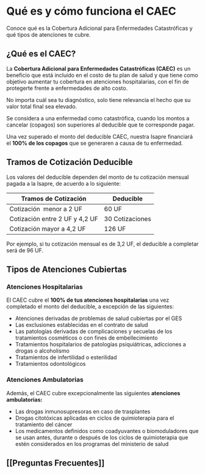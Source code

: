 # Qué es y cómo funciona el CAEC

Conoce qué es la Cobertura Adicional para Enfermedades Catastróficas y qué tipos de atenciones te cubre.

## ¿Qué es el CAEC?

La **Cobertura Adicional para Enfermedades Catastróficas (CAEC)** es un beneficio que está incluido en el costo de tu plan de salud y que tiene como objetivo aumentar tu cobertura en atenciones hospitalarias, con el fin de protegerte frente a enfermedades de alto costo.

No importa cuál sea tu diagnóstico, solo tiene relevancia el hecho que su valor total final sea elevado.

Se considera a una enfermedad como catastrófica, cuando los montos a cancelar (copagos) son superiores al deducible que te corresponde pagar.

Una vez superado el monto del deducible CAEC, nuestra Isapre financiará el **100% de los copagos** que se generaren a causa de tu enfermedad.

## Tramos de Cotización Deducible

Los valores del deducible dependen del monto de tu cotización mensual pagada a la Isapre, de acuerdo a lo siguiente:

| **Tramos de Cotización**       | **Deducible** |                 
| ------------------------------ | ------------- | 
| Cotización  menor a 2 UF       | 60 UF         | 
| Cotización entre 2 UF y 4,2 UF |30 Cotizaciones|
| Cotización mayor a 4,2 UF      | 126 UF        |

Por ejemplo, si tu cotización mensual es de 3,2 UF, el deducible a completar será de 96 UF.

## Tipos de Atenciones Cubiertas

### Atenciones Hospitalarias

El CAEC cubre el **100% de tus atenciones hospitalarias** una vez completado el monto del deducible, a excepción de las siguientes:

-   Atenciones derivadas de problemas de salud cubiertas por el GES
-   Las exclusiones establecidas en el contrato de salud
-   Las patologías derivadas de complicaciones y secuelas de los tratamientos cosméticos o con fines de embellecimiento
-   Tratamientos hospitalarios de patologías psiquiátricas, adicciones a drogas o alcoholismo
-   Tratamientos de infertilidad o esterilidad
-   Tratamientos odontológicos

### Atenciones Ambulatorias

Además, el CAEC cubre excepcionalmente las siguientes **atenciones ambulatorias:**

-   Las drogas inmunosupresoras en caso de trasplantes
-   Drogas citotóxicas aplicadas en ciclos de quimioterapia para el tratamiento del cáncer
-   Los medicamentos definidos como coadyuvantes o biomoduladores que se usan antes, durante o después de los ciclos de quimioterapia que estén considerados en los programas del ministerio de salud

## [[Preguntas Frecuentes]]

